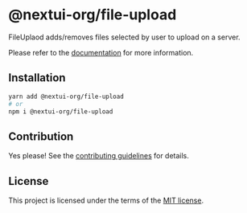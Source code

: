 # @nextui-org/file-upload

FileUplaod adds/removes files selected by user to upload on a server.

Please refer to the [documentation](https://nextui.org/docs/components/file-upload) for more information.

## Installation

```sh
yarn add @nextui-org/file-upload
# or
npm i @nextui-org/file-upload
```

## Contribution

Yes please! See the
[contributing guidelines](https://github.com/nextui-org/nextui/blob/master/CONTRIBUTING.md)
for details.

## License

This project is licensed under the terms of the
[MIT license](https://github.com/nextui-org/nextui/blob/master/LICENSE).
